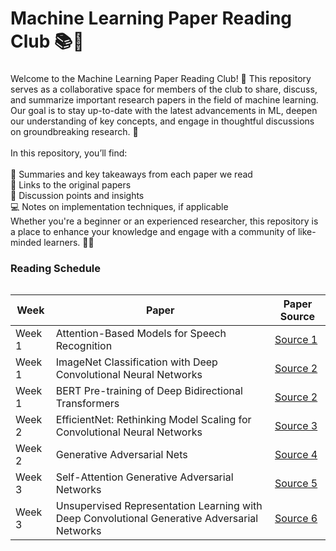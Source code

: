 <h1 align="left">Machine Learning Paper Reading Club 📚🤖</h1>

###

<p align="left">Welcome to the Machine Learning Paper Reading Club! 🎉 This repository serves as a collaborative space for members of the club to share, discuss, and summarize important research papers in the field of machine learning. Our goal is to stay up-to-date with the latest advancements in ML, deepen our understanding of key concepts, and engage in thoughtful discussions on groundbreaking research. 🚀<br><br>In this repository, you’ll find:<br><br>📄 Summaries and key takeaways from each paper we read<br>🔗 Links to the original papers<br>💬 Discussion points and insights<br>💻 Notes on implementation techniques, if applicable<br>Whether you're a beginner or an experienced researcher, this repository is a place to enhance your knowledge and engage with a community of like-minded learners. 🌱🤝<br>

### Reading Schedule

<table align="left">
  <thead>
    <tr>
      <th>Week</th>
      <th>Paper</th>
      <th>Paper Source</th>
    </tr>
  </thead>
  <tbody>
    <tr>
      <td>Week 1</td>
      <td>Attention-Based Models for Speech Recognition</td>
      <td><a href="https://arxiv.org/abs/1506.07503">Source 1</a></td>
    </tr>
    <tr>
      <td>Week 1</td>
      <td>ImageNet Classification with Deep Convolutional Neural Networks</td>
      <td><a href="https://dl.acm.org/doi/10.1145/3065386">Source 2</a></td>
    </tr>
      <tr>
      <td>Week 1</td>
      <td>BERT Pre-training of Deep Bidirectional Transformers</td>
      <td><a href="https://arxiv.org/abs/1810.04805">Source 2</a></td>
    </tr>
    <tr>
      <td>Week 2</td>
      <td>EfficientNet: Rethinking Model Scaling for Convolutional Neural Networks</td>
      <td><a href="https://arxiv.org/abs/1905.11946">Source 3</a></td>
    </tr>
    <tr>
      <td>Week 2</td>
      <td>Generative Adversarial Nets</td>
      <td><a href="https://arxiv.org/abs/1406.2661">Source 4</a></td>
    </tr>
    <tr>
      <td>Week 3</td>
      <td>Self-Attention Generative Adversarial Networks</td>
      <td><a href="https://arxiv.org/abs/1805.08318">Source 5</a></td>
    </tr>
    <tr>
      <td>Week 3</td>
      <td>Unsupervised Representation Learning with Deep Convolutional Generative Adversarial Networks</td>
      <td><a href="https://arxiv.org/abs/1511.06434">Source 6</a></td>
    </tr>
  
  </tbody>
</table>
